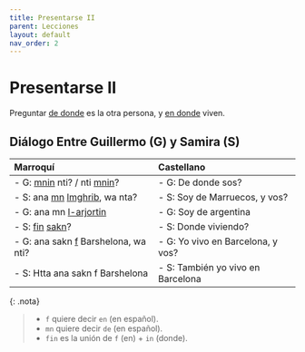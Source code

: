 ```yaml
---
title: Presentarse II
parent: Lecciones
layout: default
nav_order: 2
---
```


# Presentarse II

Preguntar [de donde](/sitio/preguntas/donde) es la otra persona, y [en donde](/sitio/preguntas/donde) viven.

## Diálogo Entre Guillermo (G) y Samira (S)

| Marroquí                                                                                      | Castellano                        |
|:----------------------------------------------------------------------------------------------|:----------------------------------|
| - G: [mnin](/sitio/preguntas/donde) nti? / nti [mnin](/sitio/preguntas/donde)?                | - G: De donde sos?                |
| - S: ana [mn](/sitio/apuntes/preposiciones) [lmghrib](/sitio/apuntes/paises-idiomas), wa nta? | - S: Soy de Marruecos, y vos?     |
| - G: ana mn [l-arjortin](/sitio/apuntes/paises-idiomas)                                       | - G: Soy de argentina             |
| - S: [fin](/sitio/preguntas/donde) [sakn](/sitio/verbos/vivir)?                               | - S: Donde viviendo?              |
| - G: ana sakn [f](/sitio/apuntes/preposiciones) Barshelona, wa nti?                           | - G: Yo vivo en Barcelona, y vos? |
| - S: Htta ana sakn f Barshelona                                                               | - S: También yo vivo en Barcelona |

{: .nota}
> - `f` quiere decir `en` (en español).
> - `mn` quiere decir `de` (en español).
> - `fin` es la unión de `f` (en) + `in` (donde).
